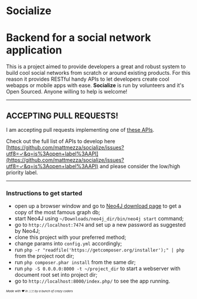 Socialize
===========

# Backend for a social network application

This is a project aimed to provide developers a great and robust system to build cool social networks from scratch or around existing products. For this reason it provides RESTful handy APIs to let developers create cool webapps or mobile apps with ease. **Socialize** is run by volunteers and it's Open Sourced. Anyone willing to help is welcome!

--------------

## ACCEPTING PULL REQUESTS!
I am accepting pull requests implementing one of [these APIs](https://github.com/mattmezza/socialize/issues?utf8=✓&q=is%3Aopen+label%3Ahigh-priority+label%3AAPI).

Check out the full list of APIs to develop here [https://github.com/mattmezza/socialize/issues?utf8=✓&q=is%3Aopen+label%3AAPI](https://github.com/mattmezza/socialize/issues?utf8=✓&q=is%3Aopen+label%3AAPI) and please consider the low/high priority label.

-------------

### Instructions to get started

- open up a browser window and go to [Neo4J download page](http://neo4j.com/download/) to get a copy of the most famous graph db;
- start Neo4J using `~/Downloads/neo4j_dir/bin/neo4j start` command;
- go to `http://localhost:7474` and set up a new password as suggested by Neo4J;
- clone this project with your preferred method;
- change params into `config.yml` accordingly;
- run `php -r "readfile('https://getcomposer.org/installer');" | php` from the project root dir;
- run `php composer.phar install` from the same dir;
- run `php -S 0.0.0.0:8000 -t ~/project_dir` to start a webserver with document root set into project dir;
- go to `http://localhost:8000/index.php/` to see the app running.



<p style="font-style: italic;font-size: 8px;">Made with ❤️ in 🇮🇹 by a bunch of crazy coders</p>
